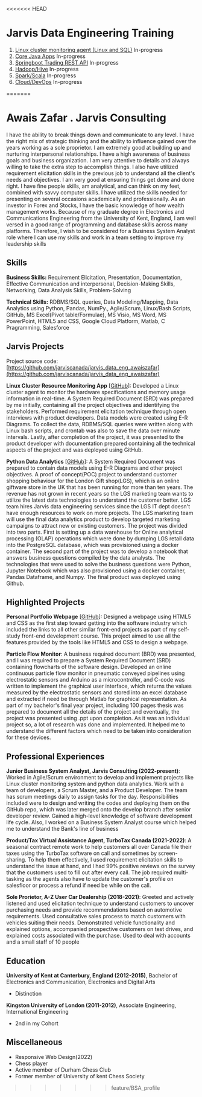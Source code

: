 <<<<<<< HEAD
# Jarvis Data Engineering Training
1. [Linux cluster monitoring agent (Linux and SQL)](./linux_sql) In-progress
2. [Core Java Apps](./core_java) In-progress
3. [Springboot Trading REST API](./springboot) In-progress
4. [Hadoop/Hive](./hadoop) In-progress
5. [Spark/Scala](./spark) In-progress
6. [Cloud/DevOps](./cloud_devops) In-progress

=======
# Awais Zafar . Jarvis Consulting

I have the ability to break things down and communicate to any level. I have the right mix of strategic thinking and the ability to influence gained over the years working as a sole proprietor. I am extremely good at building up and nurturing interpersonal relationships. I have a high awareness of business goals and business organization. I am very attentive to details and always willing to take the extra step to accomplish things. I also have utilized requirement elicitation skills in the previous job to understand all the client's needs and objectives. I am very good at ensuring things get done and done right. I have fine people skills, am analytical, and can think on my feet, combined with savvy computer skills. I have utilized the skills needed for presenting on several occasions academically and professionally. As an investor in Forex and Stocks, I have the basic knowledge of how wealth management works. Because of my graduate degree in Electronics and Communications Engineering from the University of Kent, England, I am well versed in a good range of programming and database skills across many platforms. Therefore, I wish to be considered for a Business System Analyst role where I can use my skills and work in a team setting to improve my leadership skills

## Skills

**Business Skills:** Requirement Elicitation, Presentation, Documentation, Effective Communication and interpersonal, Decision-Making Skills, Networking, Data Analysis Skills, Problem-Solving

**Technical Skills:** RDBMS/SQL queries, Data Modeling/Mapping, Data Analytics using Python, Pandas, NumPy., Agile/Scrum, Linux/Bash Scripts, GitHub, MS Excel(Pivot table/Formulae), MS Visio, MS Word, MS PowerPoint, HTML5 and CSS, Google Cloud Platform, Matlab, C Pragramming, Salesforce

## Jarvis Projects

Project source code: [https://github.com/jarviscanada/jarvis_data_eng_awaiszafar](https://github.com/jarviscanada/jarvis_data_eng_awaiszafar)


**Linux Cluster Resource Monitoring App** [[GitHub](https://github.com/jarviscanada/jarvis_data_eng_awaiszafar/tree/masterhttps://github.com/jarviscanada/jarvis_data_eng_AwaisZafar/tree/feature/creating-ddl/linux_sql/scripts)]: Developed a Linux cluster agent to monitor the hardware specifications and memory usage information in real-time. A System Required Document (SRD) was prepared by me initially, containing all the project objectives and identifying the stakeholders. Performed requirement elicitation technique through open interviews with product developers. Data models were created using E-R Diagrams. To collect the data, RDBMS/SQL queries were written along with Linux bash scripts, and crontab was also to save the data over minute intervals. Lastly, after completion of the project, it was presented to the product developer with documentation prepared containing all the technical aspects of the project and was deployed using GitHub.

**Python Data Analytics** [[GitHub](https://github.com/jarviscanada/jarvis_data_eng_awaiszafar/tree/masterhttps://github.com/jarviscanada/jarvis_data_eng_AwaisZafar/tree/feature/python-data-analytics)]: A System Required Document was prepared to contain data models using E-R Diagrams and other project objectives. A proof of concept(POC) project to understand customer shopping behaviour for the London Gift shop(LGS), which is an online giftware store in the UK that has been running for more than ten years. The revenue has not grown in recent years so the LGS marketing team wants to utilize the latest data technologies to understand the customer better. LGS team hires Jarvis data engineering services since the LGS IT dept doesn't have enough resources to work on more projects. The LGS marketing team will use the final data analytics product to develop targeted marketing campaigns to attract new or existing customers. The project was divided into two parts. First is setting up a data warehouse for Online analytical processing (OLAP) operations which were done by dumping LGS retail data into the PostgreSQL database, which was provisioned using a docker container. The second part of the project was to develop a notebook that answers business questions compiled by the data analysts. The technologies that were used to solve the business questions were Python, Jupyter Notebook which was also provisioned using a docker container, Pandas Dataframe, and Numpy. The final product was deployed using Github.


## Highlighted Projects
**Personal Portfolio Webpage** [[GitHub](https://codepen.io/awais-zafar/full/VwrmjOe)]: Designed a webpage using HTML5 and CSS as the first step toward getting into the software industry which included the links to all other similar front-end projects as part of my self-study front-end development course. This project aimed to use all the features provided by the tools like HTML5 and CSS to design a webpage.

**Particle Flow Monitor**: A business required document (BRD) was presented, and I was required to prepare a System Required Document (SRD) containing flowcharts of the software design. Developed an online continuous particle flow monitor in pneumatic conveyed pipelines using electrostatic sensors and Arduino as a microcontroller, and C-code was written to implement the graphical user interface, which returns the values measured by the electrostatic sensors and stored into an excel database and extracted if need be through Matlab for graphical representation. As part of my bachelor's final year project, including 100 pages thesis was prepared to document all the details of the project and eventually, the project was presented using .ppt upon completion. As it was an individual project so, a lot of research was done and implemented. It helped me to understand the different factors which need to be taken into consideration for these devices.


## Professional Experiences

**Junior Business System Analyst, Jarvis Consulting (2022-present)**: Worked in Agile/Scrum environment to develop and implement projects like Linux cluster monitoring system and python data analytics. Work with a team of developers, a Scrum Master, and a Product Developer. The team has scrum meetings daily to assign tasks for the day. Responsibilities included were to design and writing the codes and deploying them on the GitHub repo, which was later merged onto the develop branch after senior developer review. Gained a high-level knowledge of software development life cycle. Also, I worked on a Business System Analyst course which helped me to understand the Bank's line of business

**Product/Tax Virtual Assistance Agent, TurboTax Canada (2021-2022)**: A seasonal contract remote work to help customers all over Canada file their taxes using the TurboTax software on call and sometimes by screen-sharing. To help them effectively, I used requirement elicitation skills to understand the issue at hand, and I had 99% positive reviews on the survey that the customers used to fill out after every call. The job required multi-tasking as the agents also have to update the customer's profile on salesfloor or process a refund if need be while on the call.

**Sole Prorietor, A-Z User Car Dealership (2018-2021)**:  Greeted and actively listened and used elicitation technique to understand customers to uncover purchasing needs and provide recommendations based on automotive requirements. Used consultative sales process to match customers with vehicles suiting their needs. Demonstrated vehicle functionality and explained options, accompanied prospective customers on test drives, and explained costs associated with the purchase. Used to deal with accounts and a small staff of 10 people


## Education
**University of Kent at Canterbury, England (2012-2015)**, Bachelor of Electronics and Communication, Electronics and Digital Arts
- Distinction

**Kingston University of London (2011-2012)**, Associate Engineering, International Engineering
- 2nd in my Cohort


## Miscellaneous
- Responsive Web Design(2022)
- Chess player
- Active member of Durham Chess Club
- Former member of University of kent Chess Society
>>>>>>> feature/BSA_profile
